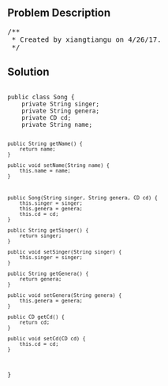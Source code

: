 <!--
<style>
  body { font-family: Arial, sans-serif; }
  .container {{ max-width: 100%; margin: 0 auto; padding: 10px; }}
  .comment-block { max-width: 30%; background-color: #f9f9f9; padding: 10px; border-left: 5px solid #ccc; overflow-wrap: break-word; white-space: pre-wrap; }
  .code-block { background-color: #f4f4f4; padding: 10px; border: 1px solid #ddd; overflow-wrap: break-word; white-space: pre-wrap; }
</style>
-->

<div class='container'>
<h2>Problem Description</h2>
<div class='comment-block'>
<pre>
/**
 * Created by xiangtiangu on 4/26/17.
 */
</pre>
</div>

<h2>Solution</h2>
<div class='code-block'>
<pre><code class='language-java'>
public class Song {
    private String singer;
    private String genera;
    private CD cd;
    private String name;

    public String getName() {
        return name;
    }

    public void setName(String name) {
        this.name = name;
    }



    public Song(String singer, String genera, CD cd) {
        this.singer = singer;
        this.genera = genera;
        this.cd = cd;
    }

    public String getSinger() {
        return singer;
    }

    public void setSinger(String singer) {
        this.singer = singer;
    }

    public String getGenera() {
        return genera;
    }

    public void setGenera(String genera) {
        this.genera = genera;
    }

    public CD getCd() {
        return cd;
    }

    public void setCd(CD cd) {
        this.cd = cd;
    }
}
</code></pre>
</div>
</div>
